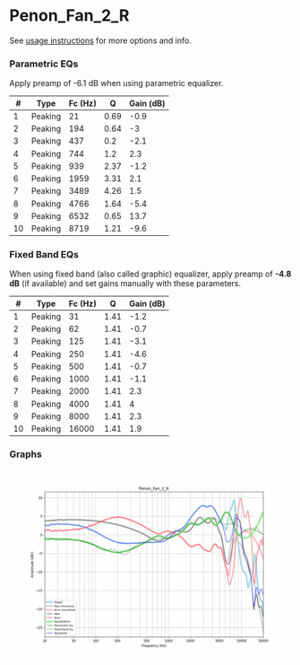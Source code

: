 # Penon_Fan_2_R
See [usage instructions](https://github.com/jaakkopasanen/AutoEq#usage) for more options and info.

### Parametric EQs
Apply preamp of -6.1 dB when using parametric equalizer.

|   # | Type    |   Fc (Hz) |    Q |   Gain (dB) |
|-----|---------|-----------|------|-------------|
|   1 | Peaking |        21 | 0.69 |        -0.9 |
|   2 | Peaking |       194 | 0.64 |        -3   |
|   3 | Peaking |       437 | 0.2  |        -2.1 |
|   4 | Peaking |       744 | 1.2  |         2.3 |
|   5 | Peaking |       939 | 2.37 |        -1.2 |
|   6 | Peaking |      1959 | 3.31 |         2.1 |
|   7 | Peaking |      3489 | 4.26 |         1.5 |
|   8 | Peaking |      4766 | 1.64 |        -5.4 |
|   9 | Peaking |      6532 | 0.65 |        13.7 |
|  10 | Peaking |      8719 | 1.21 |        -9.6 |

### Fixed Band EQs
When using fixed band (also called graphic) equalizer, apply preamp of **-4.8 dB** (if available) and set gains manually with these parameters.

|   # | Type    |   Fc (Hz) |    Q |   Gain (dB) |
|-----|---------|-----------|------|-------------|
|   1 | Peaking |        31 | 1.41 |        -1.2 |
|   2 | Peaking |        62 | 1.41 |        -0.7 |
|   3 | Peaking |       125 | 1.41 |        -3.1 |
|   4 | Peaking |       250 | 1.41 |        -4.6 |
|   5 | Peaking |       500 | 1.41 |        -0.7 |
|   6 | Peaking |      1000 | 1.41 |        -1.1 |
|   7 | Peaking |      2000 | 1.41 |         2.3 |
|   8 | Peaking |      4000 | 1.41 |         4   |
|   9 | Peaking |      8000 | 1.41 |         2.3 |
|  10 | Peaking |     16000 | 1.41 |         1.9 |

### Graphs
![](./Penon_Fan_2_R.png)
